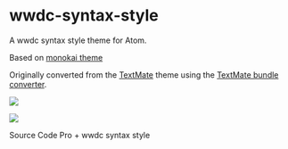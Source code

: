 # wwdc-syntax-style

A wwdc syntax style theme for Atom.

Based on [monokai theme](https://github.com/kevinsawicki/monokai)

Originally converted from the [TextMate](http://www.monokai.nl/blog/wp-content/asdev/Monokai.tmTheme)
theme using the [TextMate bundle converter](http://atom.io/docs/latest/converting-a-text-mate-theme).

![](https://devimages.apple.com.edgekey.net/wwdc/images/wwdc16-home-hero-large.png)

![](https://cloud.githubusercontent.com/assets/2175497/14650555/da828220-069e-11e6-92ee-13a2521ae653.png)

Source Code Pro + wwdc syntax style

